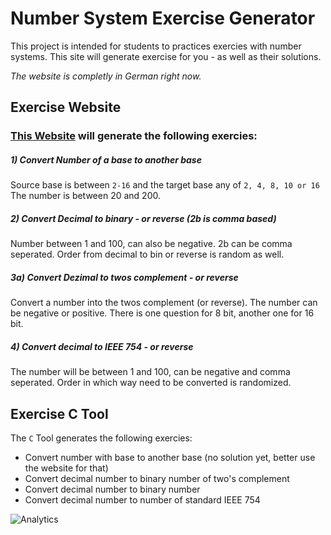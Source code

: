 # Number System Exercise Generator
This project is intended for students to practices exercies with number systems.
This site will generate exercise for you - as well as their solutions.

*The website is completly in German right now.*

## Exercise Website
### [This Website](https://rawgit.com/xremix/Number-System-Exercise-Generator/master/number-system-exercises.html) will generate the following exercies:

##### 1) Convert Number of a base to another base
Source base is between `2-16` and the target base any of `2, 4, 8, 10 or 16`
The number is between 20 and 200.

##### 2) Convert Decimal to binary - or reverse (2b is comma based)
Number between 1 and 100, can also be negative. 2b can be comma seperated.
Order from decimal to bin or reverse is random as well.

##### 3a) Convert Dezimal to twos complement - or reverse
Convert a number into the twos complement (or reverse). The number can be negative or positive. There is one question for 8 bit, another one for 16 bit.

##### 4) Convert decimal to IEEE 754 - or reverse
The number will be between 1 and 100, can be negative and comma seperated. 
Order in which way need to be converted is randomized.

## Exercise C Tool
The `C` Tool generates the following exercies:
- Convert number with base to another base (no solution yet, better use the website for that)
- Convert decimal number to binary number of two's complement
- Convert decimal number to binary number
- Convert decimal number to number of standard IEEE 754

![Analytics](https://ga-beacon.appspot.com/UA-40522413-9/Number-System-Exercise-Generator/readme?pixel)